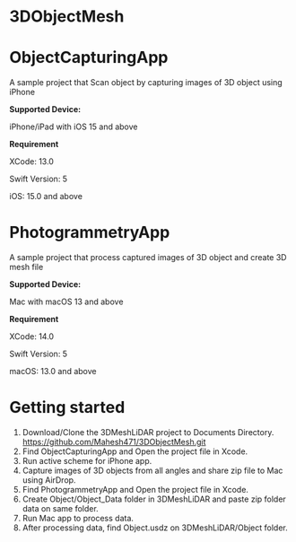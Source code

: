 # 3DObjectMesh

# ObjectCapturingApp

A sample project that Scan object by capturing images of 3D object using iPhone

**Supported Device:**

iPhone/iPad with iOS 15 and above

**Requirement**

XCode: 13.0

Swift Version: 5

iOS: 15.0 and above

# PhotogrammetryApp

A sample project that process captured images of 3D object and create 3D mesh file

**Supported Device:**

Mac with macOS 13 and above

**Requirement**

XCode: 14.0

Swift Version: 5

macOS: 13.0 and above

# Getting started
1. Download/Clone the 3DMeshLiDAR project to Documents Directory.
https://github.com/Mahesh471/3DObjectMesh.git
2. Find ObjectCapturingApp and Open the project file in Xcode.
3. Run active scheme for iPhone app.
4. Capture images of 3D objects from all angles and share zip file to Mac using AirDrop.
5. Find PhotogrammetryApp and Open the project file in Xcode.
6. Create Object/Object_Data folder in 3DMeshLiDAR and paste zip folder data on same folder.
7. Run Mac app to process data.
8. After processing data, find Object.usdz on 3DMeshLiDAR/Object folder.

